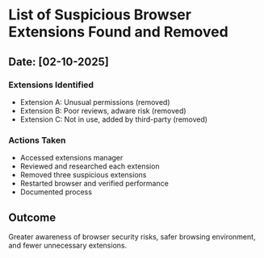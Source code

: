 # List of Suspicious Browser Extensions Found and Removed

## Date: [02-10-2025]

### Extensions Identified
- Extension A: Unusual permissions (removed)
- Extension B: Poor reviews, adware risk (removed)
- Extension C: Not in use, added by third-party (removed)

### Actions Taken
- Accessed extensions manager
- Reviewed and researched each extension
- Removed three suspicious extensions
- Restarted browser and verified performance
- Documented process

## Outcome
Greater awareness of browser security risks, safer browsing environment, and fewer unnecessary extensions.
